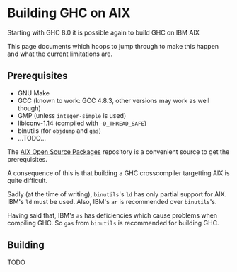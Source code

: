 # Building GHC on AIX


Starting with GHC 8.0 it is possible again to build GHC on IBM AIX


This page documents which hoops to jump through to make this happen and what the current limitations are.

## Prerequisites

- GNU Make
- GCC (known to work: GCC 4.8.3, other versions may work as well though)
- GMP (unless `integer-simple` is used)
- libiconv-1.14 (compiled with `-D_THREAD_SAFE`)
- binutils (for `objdump` and `gas`)
- ...TODO...


The [ AIX Open Source Packages](http://www.perzl.org/aix/) repository is a convenient source to get the prerequisites.


A consequence of this is that building a GHC crosscompiler targetting AIX is quite difficult.


Sadly (at the time of writing), `binutils`'s `ld` has only partial support for AIX. IBM's `ld` must be used. Also, IBM's `ar` is recommended over `binutils`'s. 



Having said that, IBM's `as` has deficiencies which cause problems when compiling GHC. So `gas` from `binutils` is recommended for building GHC.


## Building



TODO


